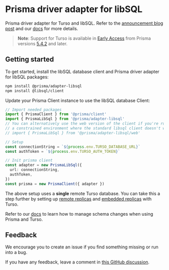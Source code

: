 # Prisma driver adapter for libSQL

Prisma driver adapter for Turso and libSQL. Refer to the [announcement blog post](https://prisma.io/turso) and our [docs](https://www.prisma.io/docs/guides/database/turso) for more details.

> **Note**: Support for Turso is available in [Early Access](https://www.prisma.io/docs/about/prisma/releases#early-access) from Prisma versions [5.4.2](https://github.com/prisma/prisma/releases/tag/5.4.2) and later.

## Getting started

To get started, install the libSQL database client and Prisma driver adapter for libSQL packages:

```sh
npm install @prisma/adapter-libsql
npm install @libsql/client
```

Update your Prisma Client instance to use the libSQL database Client:

```ts
// Import needed packages
import { PrismaClient } from '@prisma/client'
import { PrismaLibSql } from '@prisma/adapter-libsql'
// You can alternatively use the web version of the client if you're running in
// a constrained environment where the standard libsql client doesn't work:
// import { PrismaLibSql } from '@prisma/adapter-libsql/web'

// Setup
const connectionString = `${process.env.TURSO_DATABASE_URL}`
const authToken = `${process.env.TURSO_AUTH_TOKEN}`

// Init prisma client
const adapter = new PrismaLibSql({
  url: connectionString,
  authToken,
})
const prisma = new PrismaClient({ adapter })
```

The above setup uses a **single** remote Turso database. You can take this a step further by setting up [remote replicas](https://docs.turso.tech/concepts#replica) and [embedded replicas](https://blog.turso.tech/introducing-embedded-replicas-deploy-turso-anywhere-2085aa0dc242) with Turso.

Refer to our [docs](https://www.prisma.io/docs/guides/database/turso#how-to-manage-schema-changes) to learn how to manage schema changes when using Prisma and Turso.

## Feedback

We encourage you to create an issue if you find something missing or run into a bug.

If you have any feedback, leave a comment in [this GitHub discussion](https://github.com/prisma/prisma/discussions/21345).
